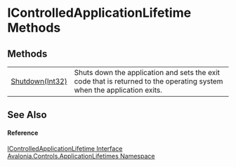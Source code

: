 # IControlledApplicationLifetime Methods




## Methods
<table>
<tr>
<td><a href="M_Avalonia_Controls_ApplicationLifetimes_IControlledApplicationLifetime_Shutdown">Shutdown(Int32)</a></td>
<td>Shuts down the application and sets the exit code that is returned to the operating system when the application exits.</td>
</tr>
</table>

## See Also


#### Reference
<a href="T_Avalonia_Controls_ApplicationLifetimes_IControlledApplicationLifetime">IControlledApplicationLifetime Interface</a>  
<a href="N_Avalonia_Controls_ApplicationLifetimes">Avalonia.Controls.ApplicationLifetimes Namespace</a>  

